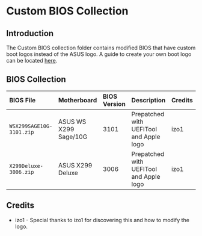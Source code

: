 # Custom BIOS Collection

## Introduction
The Custom BIOS collection folder contains modified BIOS that have custom boot logos instead of the ASUS logo.  A guide to create your own boot logo can be located [here](https://climbjoe.tv/how-to-change-your-mainboard-boot-logo-image-to-custom-imac-pro-image-logo/).

## BIOS Collection
| BIOS File | Motherboard | BIOS Version | Description | Credits |
| :------- | :---------- | :---------- | :---------- | :---------- |
|`WSX299SAGE10G-3101.zip` | ASUS WS X299 Sage/10G | 3101 | Prepatched with UEFITool and Apple logo | izo1 |
|`X299Deluxe-3006.zip` | ASUS X299 Deluxe | 3006 | Prepatched with UEFITool and Apple logo | izo1 |

## Credits
* izo1 - Special thanks to izo1 for discovering this and how to modify the logo.
